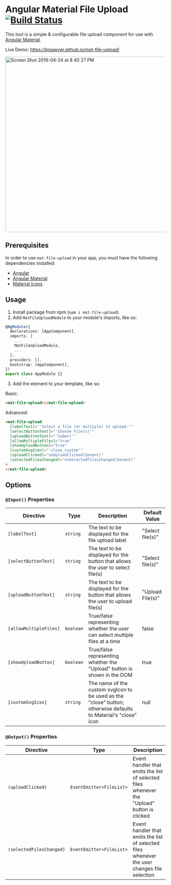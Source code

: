 # Angular Material File Upload [![Build Status](https://travis-ci.org/bjsawyer/mat-file-upload.svg?branch=master)](https://travis-ci.org/bjsawyer/mat-file-upload)

This tool is a simple & configurable file upload component for use with [Angular Material](https://material.angular.io/).

Live Demo: https://bjsawyer.github.io/mat-file-upload/

<img width="552" alt="Screen Shot 2019-04-24 at 8 40 27 PM" src="https://user-images.githubusercontent.com/8974594/56702301-472f7000-66d1-11e9-9480-1e5145ce7dde.png">

## Prerequisites

In order to use `mat-file-upload` in your app, you must have the following dependencies installed:

- [Angular](https://angular.io/)
- [Angular Material](https://material.angular.io/)
- [Material Icons](https://material.angular.io/guide/getting-started#step-6-optional-add-material-icons)

## Usage

1. Install package from npm (`npm i mat-file-upload`).
2. Add `MatFileUploadModule` to your module's imports, like so:

```typescript
@NgModule({
  declarations: [AppComponent],
  imports: [
    ...
    MatFileUploadModule,
    ...
  ],
  providers: [],
  bootstrap: [AppComponent],
})
export class AppModule {}
```

3. Add the element to your template, like so:

Basic:

<!-- prettier-ignore -->
```html
<mat-file-upload></mat-file-upload>
```

Advanced:

<!-- prettier-ignore -->
```html
<mat-file-upload
  [labelText]="'Select a file (or multiple) to upload:'"
  [selectButtonText]="'Choose File(s)'"
  [uploadButtonText]="'Submit'"
  [allowMultipleFiles]="true"
  [showUploadButton]="true"
  [customSvgIcon]="'close_custom'"
  (uploadClicked)="onUploadClicked($event)"
  (selectedFilesChanged)="onSelectedFilesChanged($event)"
>
</mat-file-upload>
```

## Options

### `@Input()` Properties

| Directive              | Type      | Description                                                                                                    | Default Value    |
| ---------------------- | --------- | -------------------------------------------------------------------------------------------------------------- | ---------------- |
| `[labelText]`          | `string`  | The text to be displayed for the file upload label                                                             | "Select file(s)" |
| `[selectButtonText]`   | `string`  | The text to be displayed for the button that allows the user to select file(s)                                 | "Select file(s)" |
| `[uploadButtonText]`   | `string`  | The text to be displayed for the button that allows the user to upload file(s)                                 | "Upload File(s)" |
| `[allowMultipleFiles]` | `boolean` | True/false representing whether the user can select multiple files at a time                                   | false            |
| `[showUploadButton]`   | `boolean` | True/false representing whether the "Upload" button is shown in the DOM                                        | true             |
| `[customSvgIcon]`      | `string`  | The name of the custom svgIcon to be used as the "close" button; otherwise defaults to Material's "close" icon | null             |

### `@Output()` Properties

| Directive                | Type                     | Description                                                                                  |
| ------------------------ | ------------------------ | -------------------------------------------------------------------------------------------- |
| `(uploadClicked)`        | `EventEmitter<FileList>` | Event handler that emits the list of selected files whenever the "Upload" button is clicked  |
| `(selectedFilesChanged)` | `EventEmitter<FileList>` | Event handler that emits the list of selected files whenever the user changes file selection |
